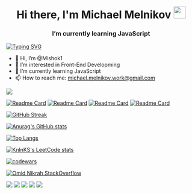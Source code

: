 <h1 align="center">Hi there, I'm Michael Melnikov <img src="https://github.com/blackcater/blackcater/raw/main/images/Hi.gif" height="32"/></h1>
<h3 align="center">I’m currently learning JavaScript</h3>

<a href="https://git.io/typing-svg"><img src="https://readme-typing-svg.herokuapp.com?font=Space+Mono&pause=1000&color=3AE6CA&random=false&width=435&lines=Software+engineer" alt="Typing SVG" /></a>
- 👋 Hi, I’m @Mishok1
- 👀 I’m interested in Front-End Developming
- 🌱 I’m currently learning JavaScript
- 📫 How to reach me: michael.melnikov.work@gmail.com

![](https://komarev.com/ghpvc/?username=Mishok1)

[![Readme Card](https://github-readme-stats.vercel.app/api/pin/?username=mishok1&repo=Yagoda&theme=dark)](https://mishok1.github.io/Yagoda/)
[![Readme Card](https://github-readme-stats.vercel.app/api/pin/?username=mishok1&repo=Cat_Energy&theme=dark)](https://github.com/Mishok1/Cat_Energy)
[![Readme Card](https://github-readme-stats.vercel.app/api/pin/?username=mishok1&repo=beton&theme=dark)](https://www.konkretum.ru/)
[![Readme Card](https://github-readme-stats.vercel.app/api/pin/?username=mishok1&repo=myPage&theme=dark)](https://github.com/Mishok1/myPage)

<a href="https://git.io/streak-stats"><img src="https://github-readme-streak-stats.herokuapp.com?user=Mishok1&theme=dark&date_format=j%20M%5B%20Y%5D&mode=weekly&card_width=750" alt="GitHub Streak" /></a>

[![Anurag's GitHub stats](https://github-readme-stats.vercel.app/api?username=Mishok1&theme=dark&hide=stars&show_icons=true&card_width=450px)](https://github.com/anuraghazra/github-readme-stats)

[![Top Langs](https://github-readme-stats.vercel.app/api/top-langs/?username=Mishok1&layout=compact&theme=radical&hide=php&card_width=450px)](https://github.com/anuraghazra/github-readme-stats)

[![KnlnKS's LeetCode stats](https://leetcode-stats-six.vercel.app/api?username=Mishok21&theme=dark)](https://github.com/KnlnKS/leetcode-stats)

[![codewars](https://www.codewars.com/users/Mishok1/badges/large)](https://www.codewars.com/users/Mishok1)

[![Omid Nikrah StackOverflow](https://github-readme-stackoverflow.vercel.app/?userID=6558042&theme=dark)](https://stackoverflow.com/users/6558042/omid-nikrah)  

![](https://github-profile-summary-cards.vercel.app/api/cards/profile-details?username=Mishok1&theme=2077)
![](https://github-profile-summary-cards.vercel.app/api/cards/most-commit-language?username=Mishok1&theme=2077)
![](https://github-profile-summary-cards.vercel.app/api/cards/repos-per-language?username=Mishok1&theme=2077)
![](https://github-profile-summary-cards.vercel.app/api/cards/stats?username=Mishok1&theme=2077)
![](https://github-profile-summary-cards.vercel.app/api/cards/productive-time?username=Mishok1&theme=2077)






<!-- [![Harlok's WakaTime stats](https://github-readme-stats.vercel.app/api/wakatime?username=mishok1)](https://github.com/anuraghazra/github-readme-stats) -->


<!---
Mishok1/Mishok1 is a ✨ special ✨ repository because its `README.md` (this file) appears on your GitHub profile.
You can click the Preview link to take a look at your changes.
--->
